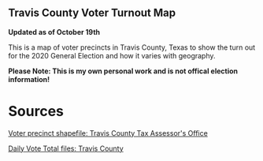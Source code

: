## Travis County Voter Turnout Map

**Updated as of October 19th**

This is a map of voter precincts in Travis County, Texas to show the turn out for the 2020 General Election and how it varies with geography.  

**Please Note: This is my own personal work and is not offical election information!**

# Sources

[Voter precinct shapefile: Travis County Tax Assessor's Office](https://tax-office.traviscountytx.gov/about-us/reports-data/voters)

[Daily Vote Total files: Travis County](https://countyclerk.traviscountytx.gov/elections/current-election.html)

